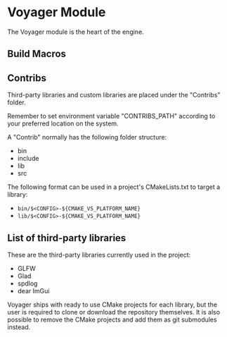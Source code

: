 # Voyager Module

The Voyager module is the heart of the engine.

## Build Macros

## Contribs
Third-party libraries and custom libraries are placed under the "Contribs" folder.

Remember to set environment variable "CONTRIBS_PATH" according to your preferred location on the system. 

A "Contrib" normally has the following folder structure:

 - bin
 - include
 - lib
 - src

The following format can be used in a project's CMakeLists.txt to target a library:
- `bin/$<CONFIG>-${CMAKE_VS_PLATFORM_NAME}`
- `lib/$<CONFIG>-${CMAKE_VS_PLATFORM_NAME}`

## List of third-party libraries
These are the third-party libraries currently used in the project:
 - GLFW
 - Glad
 - spdlog
 - dear ImGui
 
 Voyager ships with ready to use CMake projects for each library, but the user is required to clone or download the repository themselves. It is also possible to remove the CMake projects and add them as git submodules instead.
